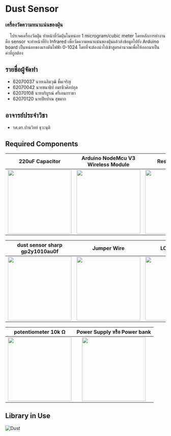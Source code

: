 # Dust Sensor
### เครื่องวัดความหนาเเน่นของฝุ่น
&emsp;โปรเจคเครื่องวัดฝุ่น ทำหน้าที่วัดฝุ่นในหน่อย 1 microgram/cubic meter โดยหลักการทำงานคือ sensor จะทำหน้าที่ยิง Infrared เพื่อวัดความหนาแน่นของฝุ่นแล้วส่งข้อมูลไปยัง Arduino board เป็นหน่อยของแรงดันไฟฟ้า 0-1024 โดยที่จะต้องนำไปเข้าสูตรคำนวณเพื่อให้ออกมาเป็นค่าที่ถูกต้อง

## รายชื่อผู้จัดทำ
   - 62070037 นายเฉลิมวุฒิ ชั้นเจริญ
   - 62070042 นายชนาธิป อมรชีวศิลปกุล
   - 62070108 นายบริบูรณ์ ศรีเอนกราธา
   - 62070120 นายปิยปาณ สุขมาก


## อาจารย์ประจำวิชา
   - รศ.ดร.ปานวิทย์ ธุวะนุติ

## Required Components
<table>
<thead>
<tr>
<th align="center">220uF Capacitor</th>
<th align="center">Arduino NodeMcu V3 Wireless Module</th>
<th align="center">Resistors 150 Ω </th>
</tr>
</thead>
<tbody>
<tr>
<td align="center"><a align="center"><img src="https://d10b75yp86lc36.cloudfront.net/Monotaro3/pi/full/mono16499062-151119-02.jpg" width="200px" style="max-width:100%;"></a></td>
<td align="center"><a align="center"><img src="https://fy.lnwfile.com/3udrwk.png" width="200px" style="max-width:100%;"></a></td>
<td align="center"><a align="center"><img src="https://images-na.ssl-images-amazon.com/images/I/61FPCPlr0mL._SY355_.jpg" width="200px" style="max-width:100%;"></a></td>
</tr>
</tbody>
</table>

<table>
<thead>
<tr>
<th align="center">dust sensor sharp gp2y1010au0f</th>
<th align="center">Jumper Wire</th>
<th align="center">LCD 16x2 i2c</th>
</tr>
</thead>
<tbody>
<tr>
<td align="center"><a align="center"><img src="https://o.lnwfile.com/wh6fx0.jpg" width="200px" style="max-width:100%;"></a></td>
<td align="center"><a align="center"><img src="https://asset.conrad.com/media10/isa/160267/c1/-/en/001970437PI01/image.jpg" width="200px" style="max-width:100%;"></a></td>
<td align="center"><a align="center"><img src="https://th.cytron.io/image/cache/catalog/products/DS-LCD-162A-I2C/DS-LCD-162A-I2C-6-1-2-800x800.jpg" width="200px" style="max-width:100%;"></a></td>
</tr>
</tbody>
</table>

<table>
<thead>
<tr>
<th align="center">potentiometer 10k Ω</th>
<th align="center">Power Supply หรือ Power bank</th>
</tr>
</thead>
<tbody>
<tr>
<td align="center"><a align="center"><img src="https://j.lnwfile.com/wgxwnq.jpg" width="200px" style="max-width:100%;"></a></td>
<td align="center"><a align="center"><img src="https://www.yoobao.co.th/wp-content/uploads/2017/09/p_1914026-1000x1000.jpg" width="200px" style="max-width:100%;"></a></td>
</tr>
</tbody>
</table>

## Library in Use

![Dust](https://media.giphy.com/media/d2Z7keyUwp4rzuG4/giphy.gif)
